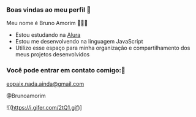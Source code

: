 ### Boas vindas ao meu perfil 💙

Meu nome é Bruno Amorim 🥇👨‍🦱

- Estou estudando na [Alura](https://www.alura.com.br)
- Estou me desenvolvendo na linguagem JavaScript
- Utilizo esse espaço para minha organização e compartilhamento dos meus projetos desenvolvidos

### Você pode entrar em contato comigo:📧

eopaix.nada.ainda@gmail.com

@Brunoamorim

![(https://i.gifer.com/2tQ1.gif)]

